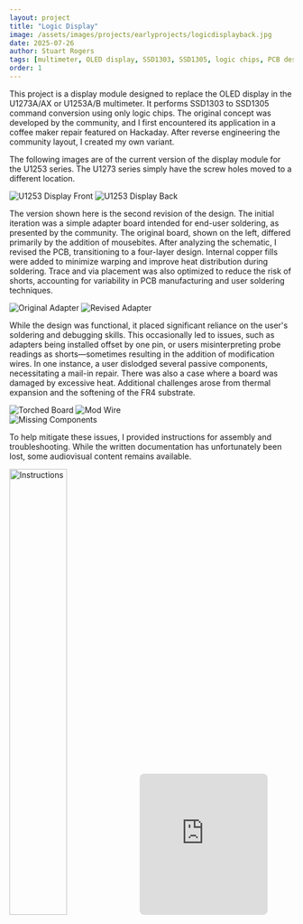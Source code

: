 ```yaml
---
layout: project
title: "Logic Display"
image: /assets/images/projects/earlyprojects/logicdisplayback.jpg
date: 2025-07-26
author: Stuart Rogers
tags: [multimeter, OLED display, SSD1303, SSD1305, logic chips, PCB design, hardware reverse engineering, Hackaday, soldering, repair, four-layer PCB, thermal management, user modification]
order: 1
---
```


This project is a display module designed to replace the OLED display in the U1273A/AX or U1253A/B multimeter. It performs SSD1303 to SSD1305 command conversion using only logic chips. The original concept was developed by the community, and I first encountered its application in a coffee maker repair featured on Hackaday. After reverse engineering the community layout, I created my own variant.

The following images are of the current version of the display module for the U1253 series. The U1273 series simply have the screw holes moved to a different location.

<div class="flex-row">
  <img src="/assets/images/projects/logicdisplay/logicdisplayfront.jpg" alt="U1253 Display Front">
  <img src="/assets/images/projects/logicdisplay/logicdisplayback.jpg" alt="U1253 Display Back">
</div>

The version shown here is the second revision of the design. The initial iteration was a simple adapter board intended for end-user soldering, as presented by the community. The original board, shown on the left, differed primarily by the addition of mousebites. After analyzing the schematic, I revised the PCB, transitioning to a four-layer design. Internal copper fills were added to minimize warping and improve heat distribution during soldering. Trace and via placement was also optimized to reduce the risk of shorts, accounting for variability in PCB manufacturing and user soldering techniques.

<div class="flex-row">
  <img src="/assets/images/projects/logicdisplay/original.jpg" alt="Original Adapter">
  <img src="/assets/images/projects/logicdisplay/revb.jpg" alt="Revised Adapter">
</div>

While the design was functional, it placed significant reliance on the user's soldering and debugging skills. This occasionally led to issues, such as adapters being installed offset by one pin, or users misinterpreting probe readings as shorts—sometimes resulting in the addition of modification wires. In one instance, a user dislodged several passive components, necessitating a mail-in repair. There was also a case where a board was damaged by excessive heat. Additional challenges arose from thermal expansion and the softening of the FR4 substrate.

<div class="flex-row">
  <img src="/assets/images/projects/logicdisplay/torch.jpg" alt="Torched Board">
  <img src="/assets/images/projects/logicdisplay/mod.jpg" alt="Mod Wire">
</div>
<div class="flex-row">
  <img src="/assets/images/projects/logicdisplay/components.jpg" alt="Missing Components">
</div>

To help mitigate these issues, I provided instructions for assembly and troubleshooting. While the written documentation has unfortunately been lost, some audiovisual content remains available.

<div class="flex-row">
  <img src="/assets/images/projects/logicdisplay/instructions.jpg" alt="Instructions" style="width:45%;">
  <iframe 
    src="https://www.youtube.com/embed/JvKGLjt6IR0?autoplay=1&mute=1&loop=1&playlist=JvKGLjt6IR0&controls=0&modestbranding=1" 
    frameborder="0" 
    allow="autoplay; encrypted-media" 
    style="width:45%; height:250px; border-radius:8px;">
  </iframe>
</div>





